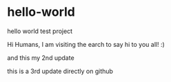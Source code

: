# hello-world
hello world test project


Hi Humans, I am visiting the earch to say hi to you all!  :)

and this my 2nd update

this is a 3rd update directly on github
